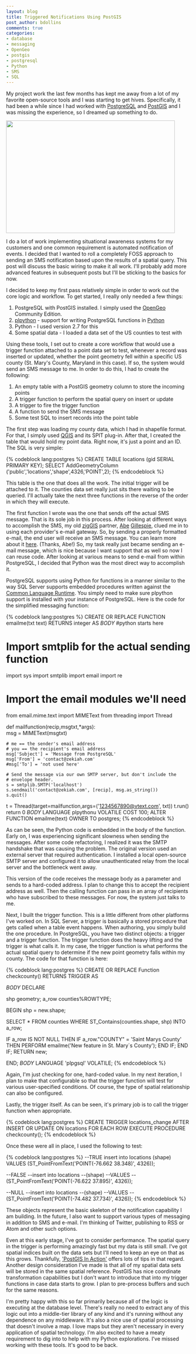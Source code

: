 ```yaml
---
layout: blog
title: Triggered Notifications Using PostGIS
post_author: bdollins
comments: true
categories:
- database
- messaging
- OpenGeo
- postgis
- postgresql
- Python
- SMS
- SQL
---
```


My project work the last few months has kept me away from a lot of my favorite open-source tools and I was starting to get hives. Specifically, it had been a while since I had worked with <a href="http://www.postgresql.org">PostgreSQL</a> and <a href="http://postgis.refractions.net">PostGIS</a> and I was missing the experience, so I dreamed up something to do.

<img alt="" class="aligncenter size-full wp-image-1898" height="307" src="http://geobabble.files.wordpress.com/2011/08/elephant.png" title="Elephant" width="461" />

I do a lot of work implementing situational awareness systems for my customers and one common requirement is automated notification of events. I decided that I wanted to roll a completely FOSS approach to sending an SMS notification based upon the results of a spatial query. This post will discuss the basic wiring to make it all work. I'll probably add more advanced features in subsequent posts but I'll be sticking to the basics for now.
<!--more-->


I decided to keep my first pass relatively simple in order to work out the core logic and workflow. To get started, I really only needed a few things:

<ol>
	<li>PostgreSQL with PostGIS installed. I simply used the <a href="http://www.opengeo.org">OpenGeo</a> Community Edition.</li>
	<li><a href="http://developer.postgresql.org/pgdocs/postgres/plpython.html">plpython</a> - support for writing PostgreSQL functions in <a href="http://www.python.org">Python</a></li>
	<li>Python - I used version 2.7 for this</li>
	<li>Some spatial data - I loaded a data set of the US counties to test with</li>
</ol>

Using these tools, I set out to create a core workflow that would use a trigger function attached to a point data set to test, whenever a record was inserted or updated, whether the point geometry fell within a specific US county (St. Mary's County, Maryland in this case). If so, the system would send an SMS message to me. In order to do this, I had to create the following:

<ol>
	<li>An empty table with a PostGIS geometry column to store the incoming points</li>
	<li>A trigger function to perform the spatial query on insert or update</li>
	<li>A trigger to fire the trigger function</li>
	<li>A function to send the SMS message</li>
	<li>Some test SQL to insert records into the point table</li>
</ol>

The first step was loading my county data, which I had in shapefile format. For that, I simply used <a href="http://www.qgis.org/">QGIS</a> and its SPIT plug-in. After that, I created the table that would hold my point data. Right now, it's just a point and an ID. The SQL is very simple:

{% codeblock lang:postgres %}
CREATE TABLE locations (gid SERIAL PRIMARY KEY);
SELECT AddGeometryColumn ('public','locations','shape',4326,'POINT',2);
{% endcodeblock %}

This table is the one that does all the work. The initial trigger will be attached to it. The counties data set really just sits there waiting to be queried. I'll actually take the next three functions in the reverse of the order in which they will execute.

The first function I wrote was the one that sends off the actual SMS message. That is its sole job in this process. After looking at different ways to accomplish the SMS, my old <a href="http://www.obtusesoft.com/">zigGIS</a> partner, <a href="http://twitter.com/xanadont">Abe</a> <a href="http://www.linkedin.com/in/agillesp">Gillespie</a>, clued me in to using each provider's e-mail gateway. So, by sending a properly formatted e-mail, the end user will receive an SMS message. You can learn more about it <a href="http://www.emailtextmessages.com/">here</a>. (Thanks, Abe!) So, my task really just became sending an e-mail message, which is nice because I want support that as well so now I can reuse code. After looking at various means to send e-mail from within PostgreSQL, I decided that Python was the most direct way to accomplish it.

PostgreSQL supports using Python for functions in a manner similar to the way SQL Server supports embedded procedures written against the <a href="http://en.wikipedia.org/wiki/Common_Language_Runtime">Common Language Runtime</a>. You simply need to make sure plpython support is installed with your instance of PostgreSQL. Here is the code for the simplified messaging function:

{% codeblock lang:postgres %}
CREATE OR REPLACE FUNCTION emailme(txt text)
  RETURNS integer AS
$BODY$
#python starts here
# Import smtplib for the actual sending function
import sys
import smtplib
import email
import re

# Import the email modules we'll need
from email.mime.text import MIMEText
from threading import Thread

def mailfunction(recip,msgtxt,*args):   
    msg = MIMEText(msgtxt)

    # me == the sender's email address
    # you == the recipient's email address
    msg['Subject'] = 'Message from PostgreSQL'
    msg['From'] = 'contact@zekiah.com'
    #msg['To'] = 'not used here'

    # Send the message via our own SMTP server, but don't include the
    # envelope header.
    s = smtplib.SMTP('localhost')
    s.sendmail('contact@zekiah.com', [recip], msg.as_string())
    s.quit()

t = Thread(target=mailfunction,args=('1234567890@vtext.com', txt))
t.run()
return 0
$BODY$
  LANGUAGE plpythonu VOLATILE
  COST 100;
ALTER FUNCTION emailme(text) OWNER TO postgres;
{% endcodeblock %}

As can be seen, the Python code is embedded in the body of the function. Early on, I was experiencing significant slowness when sending the messages. After some code refactoring, I realized it was the SMTP handshake that was causing the problem. The original version used an external server that required authentication. I installed a local open-source SMTP server and configured it to allow unauthenticated relay from the local server and the bottleneck went away.

This version of the code receives the message body as a parameter and sends to a hard-coded address. I plan to change this to accept the recipient address as well. Then the calling function can pass in an array of recipients who have subscribed to these messages. For now, the system just talks to me.

Next, I built the trigger function. This is a little different from other platforms I've worked on. In SQL Server, a trigger is basically a stored procedure that gets called when a table event happens. When authoring, you simply build the one procedure. In PostgreSQL, you have two distinct objects: a trigger and a trigger function. The trigger function does the heavy lifting and the trigger is what calls it. In my case, the trigger function is what performs the actual spatial query to determine if the new point geometry falls within my county. The code for that function is here:

{% codeblock lang:postgres %}
CREATE OR REPLACE Function checkcounty() RETURNS TRIGGER AS

$BODY$
DECLARE

shp geometry;
a_row counties%ROWTYPE;

BEGIN
shp = new.shape;

SELECT * FROM counties WHERE ST_Contains(counties.shape, shp) INTO a_row;

IF a_row IS NOT NULL THEN
	IF a_row."COUNTY" = 'Saint Marys County' THEN
		PERFORM emailme('New feature in St. Mary`s County');
	END IF;
END IF;
RETURN new;

END;
$BODY$
LANGUAGE 'plpgsql' VOLATILE;
{% endcodeblock %}

Again, I'm just checking for one, hard-coded value. In my next iteration, I plan to make that configurable so that the trigger function will test for various user-specified conditions. Of course, the type of spatial relationship can also be configured.

Lastly, the trigger itself. As can be seen, it's primary job is to call the trigger function when appropriate.

{% codeblock lang:postgres %}
CREATE TRIGGER locations_change
  AFTER INSERT OR UPDATE
  ON locations
  FOR EACH ROW
  EXECUTE PROCEDURE checkcounty();
{% endcodeblock %}

Once these were all in place, I used the following to test:

{% codeblock lang:postgres %}
--TRUE
insert into locations
(shape)
VALUES
(ST_PointFromText('POINT(-76.662 38.348)', 4326));

--FALSE
--insert into locations
--(shape)
--VALUES
--(ST_PointFromText('POINT(-76.622 37.895)', 4326));

--NULL
--insert into locations
--(shape)
--VALUES
--(ST_PointFromText('POINT(-74.482 37.734)', 4326));
{% endcodeblock %}

These objects represent the basic skeleton of the notification capability I am building. In the future, I also want to support various types of messaging in addition to SMS and e-mail. I'm thinking of Twitter, publishing to RSS or Atom and other such options.

Even at this early stage, I've got to consider performance. The spatial query in the trigger is performing amazingly fast but my data is still small. I've got spatial indices built on the data sets but I'll need to keep an eye on that as this grows. Thankfully, <a href="http://www.manning.com/obe/">'PostGIS In Action'</a> offers lots of tips in that regard. Another design consideration I've made is that all of my spatial data sets will be stored in the same spatial reference. PostGIS has nice coordinate transformation capabilities but I don't want to introduce that into my trigger functions in case data starts to grow. I plan to pre-process buffers and such for the same reasons.

I'm pretty happy with this so far primarily because all of the logic is executing at the database level. There's really no need to extract any of this logic out into a middle-tier library of any kind and it's running without any dependence on any middleware. It's also a nice use of spatial processing that doesn't involve a map. I love maps but they aren't necessary in every application of spatial technology. I'm also excited to have a meaty requirement to dig into to help with my Python explorations. I've missed working with these tools. It's good to be back.